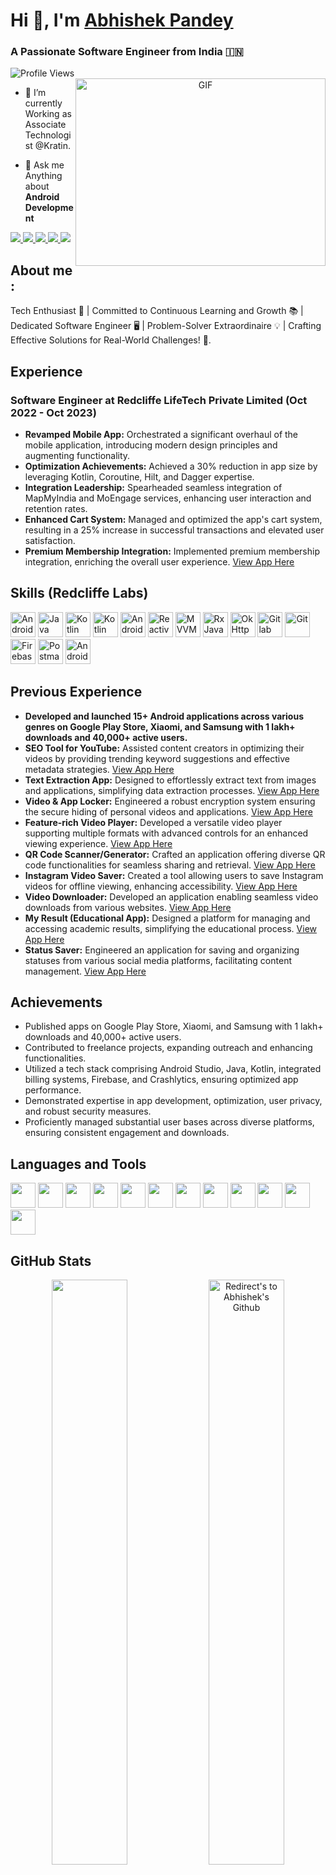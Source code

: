 # Hi 👋, I'm <a href="https://github.com/abhishekcomputerworld" target="blank">Abhishek Pandey</a>
<h3>A Passionate Software Engineer from India &#127470;&#127475</h3>
<img src="https://komarev.com/ghpvc/?username=abhishekcomputerworld&label=PROFILE%20VIEWS&color=red&style=flat" alt="Profile Views"/>
<a target="_blank" align="center">
  <img align="right" top="500" height="300" width="400" alt="GIF" src="https://media.giphy.com/media/SWoSkN6DxTszqIKEqv/giphy.gif">
</a> 




- 🌱 I’m currently Working as Associate Technologist @Kratin.

- 💬 Ask me Anything about **Android Development**




<a href="https://www.linkedin.com/in/abhishek-pandey-profile">
  <img src="https://img.shields.io/badge/LinkedIn-0077B5?style=for-the-badge&logo=linkedin&logoColor=white"/> 
 </a> 
 <a href="https://leetcode.com/abhishekPandey_/">
  <img src="https://img.shields.io/badge/Leetcode-orange?style=for-the-badge&logo=leetcode&logoColor=black"/>
</a>
<a href="https://play.google.com/store/apps/developer?id=andotools">
  <img src="https://img.shields.io/badge/Play_Store-414141?style=for-the-badge&logo=google-play&logoColor=white"/>
</a>
<a href="abhishekpandey817827@gmail.com">
  <img src="https://img.shields.io/badge/Gmail-D14836?style=for-the-badge&logo=gmail&logoColor=white"/>
</a>
<a href="https://drive.google.com/file/d/14gi3xwPKnDihQARFZmQ5Ns9oNYZC3FX7/view?usp=sharing">
  <img src="https://img.shields.io/badge/RESUME-green?style=for-the-badge"/>
</a>



## **About me** :

Tech Enthusiast 🚀 | Committed to Continuous Learning and Growth 📚 | Dedicated Software Engineer 🖥️ | Problem-Solver Extraordinaire 💡 | Crafting Effective Solutions for Real-World Challenges! 🌟.



## **Experience**

### Software Engineer at Redcliffe LifeTech Private Limited (Oct 2022 - Oct 2023)

- **Revamped Mobile App:** Orchestrated a significant overhaul of the mobile application, introducing modern design principles and augmenting functionality.
- **Optimization Achievements:** Achieved a 30% reduction in app size by leveraging Kotlin, Coroutine, Hilt, and Dagger expertise.
- **Integration Leadership:** Spearheaded seamless integration of MapMyIndia and MoEngage services, enhancing user interaction and retention rates.
- **Enhanced Cart System:** Managed and optimized the app's cart system, resulting in a 25% increase in successful transactions and elevated user satisfaction.
- **Premium Membership Integration:** Implemented premium membership integration, enriching the overall user experience. [View App Here](https://play.google.com/store/apps/details?id=com.redcliffelabs)

## Skills (Redcliffe Labs)

<p>
  <img src="https://cdn.jsdelivr.net/gh/devicons/devicon/icons/android/android-original-wordmark.svg" width="40px" height="40px" alt="Android SDK" title="Android SDK"/>
  <img src="https://cdn.jsdelivr.net/gh/devicons/devicon/icons/java/java-original.svg" width="40px" height="40px" alt="Java" title="Java"/>
  <img src="https://cdn.jsdelivr.net/gh/devicons/devicon/icons/kotlin/kotlin-original.svg" width="40px" height="40px" alt="Kotlin" title="Kotlin"/>
  <img src="https://cdn.jsdelivr.net/gh/devicons/devicon/icons/kotlin/kotlin-original.svg" width="40px" height="40px" alt="Kotlin Coroutines" title="Kotlin Coroutines"/>
  <img src="https://cdn.jsdelivr.net/gh/devicons/devicon/icons/android/android-original-wordmark.svg" width="40px" height="40px" alt="Android Jetpack" title="Android Jetpack"/>
  <img src="https://cdn.jsdelivr.net/gh/devicons/devicon/icons/react/react-original-wordmark.svg" width="40px" height="40px" alt="Reactive Programming" title="Reactive Programming"/>
  <img src="https://cdn.jsdelivr.net/gh/devicons/devicon/icons/model-view-viewmodel/model-view-viewmodel.svg" width="40px" height="40px" alt="MVVM" title="Model-view-viewmodel (MVVM)"/>
  <img src="https://cdn.jsdelivr.net/gh/devicons/devicon/icons/rxjava/rxjava-original-wordmark.svg" width="40px" height="40px" alt="RxJava" title="RxJava"/>
  <img src="https://cdn.jsdelivr.net/gh/devicons/devicon/icons/okta/okta-original-wordmark.svg" width="40px" height="40px" alt="OkHttp" title="OkHttp"/>
  <img src="https://cdn.jsdelivr.net/gh/devicons/devicon/icons/gitlab/gitlab-original.svg" width="40px" height="40px" alt="Gitlab" title="Gitlab"/>
  <img src="https://cdn.jsdelivr.net/gh/devicons/devicon/icons/git/git-original.svg" width="40px" height="40px" alt="Git" title="Git"/>
  <img src="https://cdn.jsdelivr.net/gh/devicons/devicon/icons/firebase/firebase-plain-wordmark.svg" width="40px" height="40px" alt="Firebase" title="Firebase"/>
  <img src="https://cdn.jsdelivr.net/gh/devicons/devicon/icons/postman/postman-original-wordmark.svg" width="40px" height="40px" alt="Postman API" title="Postman API"/>
  <img src="https://cdn.jsdelivr.net/gh/devicons/devicon/icons/android/android-studio.svg" width="40px" height="40px" alt="Android Studio" title="Android Studio"/>
</p>

## **Previous Experience**

- **Developed and launched 15+ Android applications across various genres on Google Play Store, Xiaomi, and Samsung with 1 lakh+ downloads and 40,000+ active users.**
- **SEO Tool for YouTube:** Assisted content creators in optimizing their videos by providing trending keyword suggestions and effective metadata strategies. [View App Here](https://play.google.com/store/apps/details?id=com.tagtool.tubebuddypro)
- **Text Extraction App:** Designed to effortlessly extract text from images and applications, simplifying data extraction processes. [View App Here](https://play.google.com/store/apps/details?id=copy.text.clipboard.professionalcopy)
- **Video & App Locker:** Engineered a robust encryption system ensuring the secure hiding of personal videos and applications. [View App Here](https://play.google.com/store/apps/details?id=vault.videolocker.galleryvault)
- **Feature-rich Video Player:** Developed a versatile video player supporting multiple formats with advanced controls for an enhanced viewing experience. [View App Here](link_to_your_app)
- **QR Code Scanner/Generator:** Crafted an application offering diverse QR code functionalities for seamless sharing and retrieval. [View App Here](https://play.google.com/store/apps/details?id=quickresponse.scanner.barcodereader.barcodescanner)
- **Instagram Video Saver:** Created a tool allowing users to save Instagram videos for offline viewing, enhancing accessibility. [View App Here](https://play.google.com/store/apps/details?id=instagram.video.downloader.insta.photo.story.saver.igdownloader.repost)
- **Video Downloader:** Developed an application enabling seamless video downloads from various websites. [View App Here](link_to_your_app)
- **My Result (Educational App):** Designed a platform for managing and accessing academic results, simplifying the educational process. [View App Here](link_to_your_app)
- **Status Saver:** Engineered an application for saving and organizing statuses from various social media platforms, facilitating content management. [View App Here](link_to_your_app)



## **Achievements**

- Published apps on Google Play Store, Xiaomi, and Samsung with 1 lakh+ downloads and 40,000+ active users.
- Contributed to freelance projects, expanding outreach and enhancing functionalities.
- Utilized a tech stack comprising Android Studio, Java, Kotlin, integrated billing systems, Firebase, and Crashlytics, ensuring optimized app performance.
- Demonstrated expertise in app development, optimization, user privacy, and robust security measures.
- Proficiently managed substantial user bases across diverse platforms, ensuring consistent engagement and downloads.


## **Languages and Tools**

<p>
  <img src="https://cdn.jsdelivr.net/gh/devicons/devicon/icons/kotlin/kotlin-original.svg" width="40px" height="40px" />
  <img src="https://cdn.jsdelivr.net/gh/devicons/devicon/icons/java/java-original.svg" width="40px" height="40px" />
  <img src="https://cdn.jsdelivr.net/gh/devicons/devicon/icons/nodejs/nodejs-original.svg" width="40px" height="40px" />
  <img src="https://cdn.jsdelivr.net/gh/devicons/devicon/icons/mongodb/mongodb-original-wordmark.svg" width="40px" height="40px" />
  <img src="https://cdn.jsdelivr.net/gh/devicons/devicon/icons/react/react-original-wordmark.svg" width="40px" height="40px" />
  <img src="https://cdn.jsdelivr.net/gh/devicons/devicon/icons/javascript/javascript-original.svg" width="40px" height="40px" />
  <img src="https://cdn.jsdelivr.net/gh/devicons/devicon/icons/android/android-original-wordmark.svg" width="40px" height="40px" />
  <img src="https://cdn.jsdelivr.net/gh/devicons/devicon/icons/vscode/vscode-original-wordmark.svg" width="40px" height="40px" />
  <img src="https://cdn.jsdelivr.net/gh/devicons/devicon/icons/git/git-original.svg" width="40px" height="40px" />
  <img src="https://cdn.jsdelivr.net/gh/devicons/devicon/icons/gitlab/gitlab-original.svg" width="40px" height="40px" />
  <img src="https://cdn.jsdelivr.net/gh/devicons/devicon/icons/github/github-original-wordmark.svg" width="40px" height="40px" />
  <img src="https://cdn.jsdelivr.net/gh/devicons/devicon/icons/firebase/firebase-plain-wordmark.svg" width="40px" height="40px" />
</p>

      
## **GitHub Stats** 
<p align="center">
<a href="https://github.com/abhishekcomputerworld" title="Redirect's to Abhishek's Github">
<img width="49%" src="https://github-readme-stats.vercel.app/api?username=abhishekcomputerworld&show_icons=true&theme=dark&count_private=true&text_color=d3d3d3&icon_color=00E6FE&title_color=00E6FE" /></a>
  

<a href="https://github.com/abhishekcomputerworld">
<img width="49%" title="Redirect's to Abhishek's Github" src="https://github-readme-streak-stats.herokuapp.com/?user=abhishekcomputerworld&theme=dark&theme=black-ice&stroke=0000" /></a>






